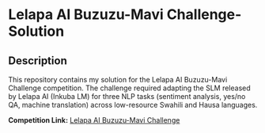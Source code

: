 # Lelapa AI Buzuzu-Mavi Challenge-Solution

## Description
This repository contains my solution for the Lelapa AI Buzuzu-Mavi Challenge competition. The challenge required adapting the SLM released by Lelapa AI (Inkuba LM) for three NLP tasks (sentiment analysis, yes/no QA, machine translation) across low-resource Swahili and Hausa languages.

**Competition Link:** [Lelapa AI Buzuzu-Mavi Challenge](https://zindi.africa/competitions/lelapa-ai-buzuzu-mavi-challenge)
